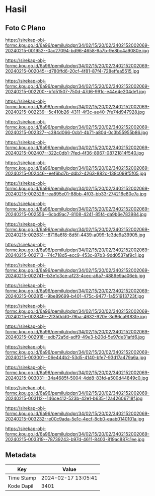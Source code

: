 # Hasil

## Foto C Plano

https://sirekap-obj-formc.kpu.go.id/6a96/pemilu/pdpr/34/02/15/20/02/3402152002069-20240215-001952--0ac27094-bd96-4658-9a7b-9e8bc4a9080e.jpg

https://sirekap-obj-formc.kpu.go.id/6a96/pemilu/pdpr/34/02/15/20/02/3402152002069-20240215-002045--d780ffd6-20cf-4f81-87f4-728effea5515.jpg

https://sirekap-obj-formc.kpu.go.id/6a96/pemilu/pdpr/34/02/15/20/02/3402152002069-20240215-002200--bfd51507-750d-47d6-991c-e44e4e204de1.jpg

https://sirekap-obj-formc.kpu.go.id/6a96/pemilu/pdpr/34/02/15/20/02/3402152002069-20240215-002239--5c410b26-4311-4f3c-ae40-7fe74d947928.jpg

https://sirekap-obj-formc.kpu.go.id/6a96/pemilu/pdpr/34/02/15/20/02/3402152002069-20240215-002327--c384d066-0cb1-4b71-a80d-0c3b55955b86.jpg

https://sirekap-obj-formc.kpu.go.id/6a96/pemilu/pdpr/34/02/15/20/02/3402152002069-20240215-002407--322c0db1-7fed-4f36-8967-08721814f540.jpg

https://sirekap-obj-formc.kpu.go.id/6a96/pemilu/pdpr/34/02/15/20/02/3402152002069-20240215-002446--eef6bd7b-ddb2-4263-882c-138c099f5f05.jpg

https://sirekap-obj-formc.kpu.go.id/6a96/pemilu/pdpr/34/02/15/20/02/3402152002069-20240215-002526--ea895e01-88bb-4f03-bb33-274216e80e7a.jpg

https://sirekap-obj-formc.kpu.go.id/6a96/pemilu/pdpr/34/02/15/20/02/3402152002069-20240215-002556--6cbd9ac7-8108-4241-85f4-da9b6e783984.jpg

https://sirekap-obj-formc.kpu.go.id/6a96/pemilu/pdpr/34/02/15/20/02/3402152002069-20240215-002631--8716a6f8-8d5f-4439-a099-1c3de9a39905.jpg

https://sirekap-obj-formc.kpu.go.id/6a96/pemilu/pdpr/34/02/15/20/02/3402152002069-20240215-002713--74c718d5-ecc9-453c-87b3-9dd0537af9c1.jpg

https://sirekap-obj-formc.kpu.go.id/6a96/pemilu/pdpr/34/02/15/20/02/3402152002069-20240215-002741--b3e1c3ce-af23-4cec-a6a7-4889e9aa06eb.jpg

https://sirekap-obj-formc.kpu.go.id/6a96/pemilu/pdpr/34/02/15/20/02/3402152002069-20240215-002815--9be89699-b401-475c-9477-1a551913723f.jpg

https://sirekap-obj-formc.kpu.go.id/6a96/pemilu/pdpr/34/02/15/20/02/3402152002069-20240215-002849--2f350dd0-79ba-4632-920e-3d86ca9f83fe.jpg

https://sirekap-obj-formc.kpu.go.id/6a96/pemilu/pdpr/34/02/15/20/02/3402152002069-20240215-002918--edb72a5d-adf9-49e3-b20d-5e97de31afd6.jpg

https://sirekap-obj-formc.kpu.go.id/6a96/pemilu/pdpr/34/02/15/20/02/3402152002069-20240215-003001--06e444b2-53d5-4140-bfe7-93d17a479a6a.jpg

https://sirekap-obj-formc.kpu.go.id/6a96/pemilu/pdpr/34/02/15/20/02/3402152002069-20240215-003031--34a4685f-5004-4dd8-83fd-a500d44849c0.jpg

https://sirekap-obj-formc.kpu.go.id/6a96/pemilu/pdpr/34/02/15/20/02/3402152002069-20240215-003112--146ce412-523b-42e1-b635-12a42606718f.jpg

https://sirekap-obj-formc.kpu.go.id/6a96/pemilu/pdpr/34/02/15/20/02/3402152002069-20240215-003232--e00c9ada-5e1c-4ecf-8cb0-eaab0140101a.jpg

https://sirekap-obj-formc.kpu.go.id/6a96/pemilu/pdpr/34/02/15/20/02/3402152002069-20240215-003319--78739243-b97d-4611-8403-819ac887c1ee.jpg


## Metadata

| Key        | Value               |
| ---------- | ------------------- |
| Time Stamp | 2024-02-17 13:05:41 |
| Kode Dapil | 3401                |



